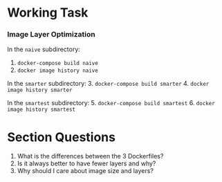 # Working Task

### Image Layer Optimization
In the `naive` subdirectory:
1. `docker-compose build naive`
2. `docker image history naive`

In the `smarter` subdirectory:
3. `docker-compose build smarter`
4. `docker image history smarter`

In the `smartest` subdirectory:
5. `docker-compose build smartest`
6. `docker image history smartest`


# Section Questions

1. What is the differences between the 3 Dockerfiles?
2. Is it always better to have fewer layers and why?
3. Why should I care about image size and layers?
